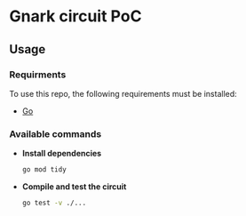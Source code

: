 # Gnark circuit PoC

## Usage

### Requirments
To use this repo, the following requirements must be installed: 
* [Go](https://go.dev/)

### Available commands

* **Install dependencies**

    ```sh
    go mod tidy
    ```

* **Compile and test the circuit**

    ```sh
    go test -v ./...
    ```
